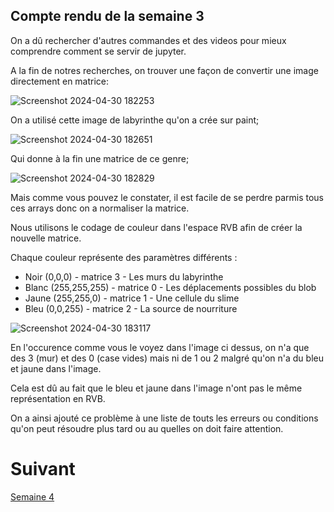 ## Compte rendu de la semaine 3

On a dû rechercher d'autres commandes et des videos pour mieux comprendre comment se servir de jupyter.

A la fin de notres recherches, on trouver une façon de convertir une image directement en matrice:

![Screenshot 2024-04-30 182253](https://github.com/are-dynamic-2024-g4/croissance-du-blob/assets/160231182/ab2ee9cd-9684-473e-8c9d-826715d79dc6)

On a utilisé cette image de labyrinthe qu'on a crée sur paint;

![Screenshot 2024-04-30 182651](https://github.com/are-dynamic-2024-g4/croissance-du-blob/assets/160231182/232d6747-b1b3-489a-999b-8992ed0b1d7a)

Qui donne à la fin une matrice de ce genre;

![Screenshot 2024-04-30 182829](https://github.com/are-dynamic-2024-g4/croissance-du-blob/assets/160231182/58f55960-1e18-417b-9c6f-6babc10ab161)


Mais comme vous pouvez le constater, il est facile de se perdre parmis tous ces arrays donc on a normaliser la matrice.

Nous utilisons le codage de couleur dans l'espace RVB afin de créer la nouvelle matrice.

Chaque couleur représente des paramètres différents :
- Noir (0,0,0) -  matrice 3 - Les murs du labyrinthe
- Blanc (255,255,255) - matrice 0 - Les déplacements possibles du blob
- Jaune (255,255,0) - matrice 1 - Une cellule du slime
- Bleu (0,0,255) - matrice 2 - La source de nourriture

![Screenshot 2024-04-30 183117](https://github.com/are-dynamic-2024-g4/croissance-du-blob/assets/160231182/b09d6ea5-a4ff-4f44-9920-e26f9aa12287)

En l'occurence comme vous le voyez dans l'image ci dessus, on n'a que des 3 (mur) et des 0 (case vides) mais ni de 1 ou 2 malgré qu'on n'a du bleu et jaune dans l'image.

Cela est dû au fait que le bleu et jaune dans l'image n'ont pas le même représentation en RVB. 

On a ainsi ajouté ce problème à une liste de touts les erreurs ou conditions qu'on peut résoudre plus tard ou au quelles on doit faire attention.


# Suivant

[Semaine 4](https://are-dynamic-2024-g4.github.io/croissance-du-blob/semaine4)

